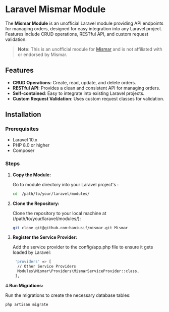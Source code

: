 # Laravel Mismar Module

The **Mismar Module** is an unofficial Laravel module providing API endpoints for managing orders, designed for easy integration into any Laravel project. Features include CRUD operations, RESTful API, and custom request validation.

> **Note:** This is an unofficial module for [Mismar](https://mismarapp.com/) and is not affiliated with or endorsed by Mismar.

## Features

- **CRUD Operations**: Create, read, update, and delete orders.
- **RESTful API**: Provides a clean and consistent API for managing orders.
- **Self-contained**: Easy to integrate into existing Laravel projects.
- **Custom Request Validation**: Uses custom request classes for validation.

## Installation

### Prerequisites

- Laravel 10.x
- PHP 8.0 or higher
- Composer

### Steps




1. **Copy the Module:**

    Go to module directory into your Laravel project's :

    ```bash
    cd  /path/to/your/laravel/modules/

2. **Clone the Repository:**

   Clone the repository to your local machine at (/path/to/your/laravel/modules/):

   ```bash
   git clone git@github.com:haniusif/mismar.git Mismar
   

3. **Register the Service Provider:**

     Add the service provider to the config/app.php file to ensure it gets loaded by Laravel:

    
     ```bash
      'providers' => [
       // Other Service Providers
       Modules\Mismar\Providers\MismarServiceProvider::class,
      ],


4.**Run Migrations:**

Run the migrations to create the necessary database tables:
   ```bash
   php artisan migrate
